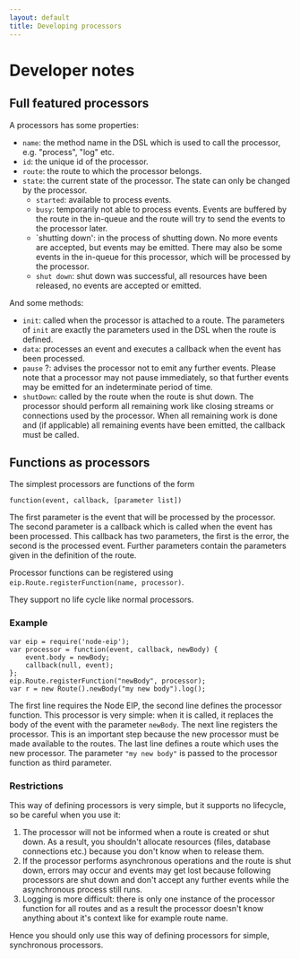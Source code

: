 ```yaml
---
layout: default
title: Developing processors
---
```

# Developer notes

## Full featured processors

A processors has some properties:

* `name`: the method name in the DSL which is used to call the processor, e.g. "process", "log" etc.
* `id`: the unique id of the processor.
* `route`: the route to which the processor belongs.
* `state`: the current state of the processor. The state can only be changed by the processor.
    * `started`: available to process events.
    * `busy`: temporarily not able to process events.
      Events are buffered by the route in the in-queue and the route will try to send the events to the processor later.
    * `shutting down': in the process of shutting down. No more events are accepted, but events may be emitted.
      There may also be some events in the in-queue for this processor, which will be processed by the processor.
    * `shut down`: shut down was successful, all resources have been released, no events are accepted or emitted.

And some methods:
* `init`: called when the processor is attached to a route.
  The parameters of `init` are exactly the parameters used in the DSL when the route is defined.
* `data`: processes an event and executes a callback when the event has been processed.
* `pause` ?: advises the processor not to emit any further events.
  Please note that a processor may not pause immediately,
  so that further events may be emitted for an indeterminate period of time.
* `shutDown`: called by the route when the route is shut down.
  The processor should perform all remaining work like closing streams or connections used by the processor.
  When all remaining work is done and (if applicable) all remaining events have been emitted,
  the callback must be called.
  



## Functions as processors

The simplest processors are functions of the form 

    function(event, callback, [parameter list])

The first parameter is the event that will be processed by the processor.
The second parameter is a callback which is called when the event has been processed.
This callback has two parameters, the first is the error, the second is the processed event.
Further parameters contain the parameters given in the definition of the route.

Processor functions can be registered using `eip.Route.registerFunction(name, processor)`.

They support no life cycle like normal processors.

### Example

    var eip = require('node-eip');
    var processor = function(event, callback, newBody) {
        event.body = newBody;
        callback(null, event);
    };
    eip.Route.registerFunction("newBody", processor);
    var r = new Route().newBody("my new body").log();

The first line requires the Node EIP, the second line defines the processor function.
This processor is very simple: when it is called, it replaces the body of the event with the parameter `newBody`.
The next line registers the processor.
This is an important step because the new processor must be made available to the routes.
The last line defines a route which uses the new processor.
The parameter `"my new body"` is passed to the processor function as third parameter.

### Restrictions

This way of defining processors is very simple, but it supports no lifecycle, so be careful when you use it:

1. The processor will not be informed when a route is created or shut down.
   As a result, you shouldn't allocate resources (files, database connections etc.) because you don't know when to release them.
2. If the processor performs asynchronous operations and the route is shut down,
   errors may occur and events may get lost because following processors are shut down and
   don't accept any further events while the asynchronous process still runs.
3. Logging is more difficult: there is only one instance of the processor function for all routes and
   as a result the processor doesn't know anything about it's context like for example route name. 

Hence you should only use this way of defining processors for simple, synchronous processors.

  
  
  
  